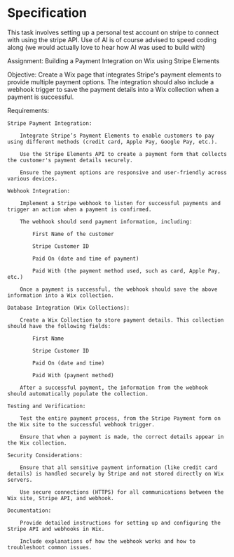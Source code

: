 # Specification

This task involves setting up a personal test account on stripe to connect with using the stripe API. 
Use of AI is of course advised to speed coding along (we would actually love to hear how AI was used to build with)

Assignment: Building a Payment Integration on Wix using Stripe Elements

Objective: Create a Wix page that integrates Stripe's payment elements to provide multiple payment options. The integration should also include a webhook trigger to save the payment details into a Wix collection when a payment is successful.

Requirements:

    Stripe Payment Integration:

        Integrate Stripe’s Payment Elements to enable customers to pay using different methods (credit card, Apple Pay, Google Pay, etc.).

        Use the Stripe Elements API to create a payment form that collects the customer's payment details securely.

        Ensure the payment options are responsive and user-friendly across various devices.

    Webhook Integration:

        Implement a Stripe webhook to listen for successful payments and trigger an action when a payment is confirmed.

        The webhook should send payment information, including:

            First Name of the customer

            Stripe Customer ID

            Paid On (date and time of payment)

            Paid With (the payment method used, such as card, Apple Pay, etc.)

        Once a payment is successful, the webhook should save the above information into a Wix collection.

    Database Integration (Wix Collections):

        Create a Wix Collection to store payment details. This collection should have the following fields:

            First Name

            Stripe Customer ID

            Paid On (date and time)

            Paid With (payment method)

        After a successful payment, the information from the webhook should automatically populate the collection.

    Testing and Verification:

        Test the entire payment process, from the Stripe Payment form on the Wix site to the successful webhook trigger.

        Ensure that when a payment is made, the correct details appear in the Wix collection.

    Security Considerations:

        Ensure that all sensitive payment information (like credit card details) is handled securely by Stripe and not stored directly on Wix servers.

        Use secure connections (HTTPS) for all communications between the Wix site, Stripe API, and webhook.

    Documentation:

        Provide detailed instructions for setting up and configuring the Stripe API and webhooks in Wix.

        Include explanations of how the webhook works and how to troubleshoot common issues.
